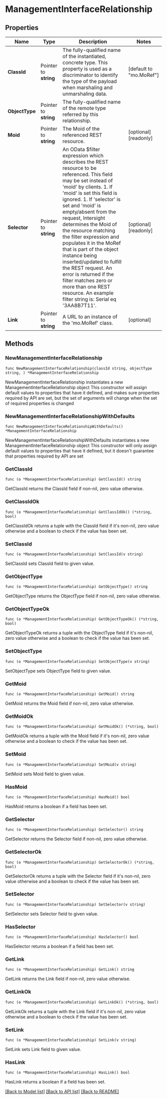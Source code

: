 # ManagementInterfaceRelationship

## Properties

Name | Type | Description | Notes
------------ | ------------- | ------------- | -------------
**ClassId** | Pointer to **string** | The fully-qualified name of the instantiated, concrete type. This property is used as a discriminator to identify the type of the payload when marshaling and unmarshaling data. | [default to "mo.MoRef"]
**ObjectType** | Pointer to **string** | The fully-qualified name of the remote type referred by this relationship. | 
**Moid** | Pointer to **string** | The Moid of the referenced REST resource. | [optional] [readonly] 
**Selector** | Pointer to **string** | An OData $filter expression which describes the REST resource to be referenced. This field may be set instead of &#39;moid&#39; by clients. 1. If &#39;moid&#39; is set this field is ignored. 1. If &#39;selector&#39; is set and &#39;moid&#39; is empty/absent from the request, Intersight determines the Moid of the resource matching the filter expression and populates it in the MoRef that is part of the object instance being inserted/updated to fulfill the REST request. An error is returned if the filter matches zero or more than one REST resource. An example filter string is: Serial eq &#39;3AA8B7T11&#39;. | [optional] [readonly] 
**Link** | Pointer to **string** | A URL to an instance of the &#39;mo.MoRef&#39; class. | [optional] 

## Methods

### NewManagementInterfaceRelationship

`func NewManagementInterfaceRelationship(classId string, objectType string, ) *ManagementInterfaceRelationship`

NewManagementInterfaceRelationship instantiates a new ManagementInterfaceRelationship object
This constructor will assign default values to properties that have it defined,
and makes sure properties required by API are set, but the set of arguments
will change when the set of required properties is changed

### NewManagementInterfaceRelationshipWithDefaults

`func NewManagementInterfaceRelationshipWithDefaults() *ManagementInterfaceRelationship`

NewManagementInterfaceRelationshipWithDefaults instantiates a new ManagementInterfaceRelationship object
This constructor will only assign default values to properties that have it defined,
but it doesn't guarantee that properties required by API are set

### GetClassId

`func (o *ManagementInterfaceRelationship) GetClassId() string`

GetClassId returns the ClassId field if non-nil, zero value otherwise.

### GetClassIdOk

`func (o *ManagementInterfaceRelationship) GetClassIdOk() (*string, bool)`

GetClassIdOk returns a tuple with the ClassId field if it's non-nil, zero value otherwise
and a boolean to check if the value has been set.

### SetClassId

`func (o *ManagementInterfaceRelationship) SetClassId(v string)`

SetClassId sets ClassId field to given value.


### GetObjectType

`func (o *ManagementInterfaceRelationship) GetObjectType() string`

GetObjectType returns the ObjectType field if non-nil, zero value otherwise.

### GetObjectTypeOk

`func (o *ManagementInterfaceRelationship) GetObjectTypeOk() (*string, bool)`

GetObjectTypeOk returns a tuple with the ObjectType field if it's non-nil, zero value otherwise
and a boolean to check if the value has been set.

### SetObjectType

`func (o *ManagementInterfaceRelationship) SetObjectType(v string)`

SetObjectType sets ObjectType field to given value.


### GetMoid

`func (o *ManagementInterfaceRelationship) GetMoid() string`

GetMoid returns the Moid field if non-nil, zero value otherwise.

### GetMoidOk

`func (o *ManagementInterfaceRelationship) GetMoidOk() (*string, bool)`

GetMoidOk returns a tuple with the Moid field if it's non-nil, zero value otherwise
and a boolean to check if the value has been set.

### SetMoid

`func (o *ManagementInterfaceRelationship) SetMoid(v string)`

SetMoid sets Moid field to given value.

### HasMoid

`func (o *ManagementInterfaceRelationship) HasMoid() bool`

HasMoid returns a boolean if a field has been set.

### GetSelector

`func (o *ManagementInterfaceRelationship) GetSelector() string`

GetSelector returns the Selector field if non-nil, zero value otherwise.

### GetSelectorOk

`func (o *ManagementInterfaceRelationship) GetSelectorOk() (*string, bool)`

GetSelectorOk returns a tuple with the Selector field if it's non-nil, zero value otherwise
and a boolean to check if the value has been set.

### SetSelector

`func (o *ManagementInterfaceRelationship) SetSelector(v string)`

SetSelector sets Selector field to given value.

### HasSelector

`func (o *ManagementInterfaceRelationship) HasSelector() bool`

HasSelector returns a boolean if a field has been set.

### GetLink

`func (o *ManagementInterfaceRelationship) GetLink() string`

GetLink returns the Link field if non-nil, zero value otherwise.

### GetLinkOk

`func (o *ManagementInterfaceRelationship) GetLinkOk() (*string, bool)`

GetLinkOk returns a tuple with the Link field if it's non-nil, zero value otherwise
and a boolean to check if the value has been set.

### SetLink

`func (o *ManagementInterfaceRelationship) SetLink(v string)`

SetLink sets Link field to given value.

### HasLink

`func (o *ManagementInterfaceRelationship) HasLink() bool`

HasLink returns a boolean if a field has been set.


[[Back to Model list]](../README.md#documentation-for-models) [[Back to API list]](../README.md#documentation-for-api-endpoints) [[Back to README]](../README.md)


